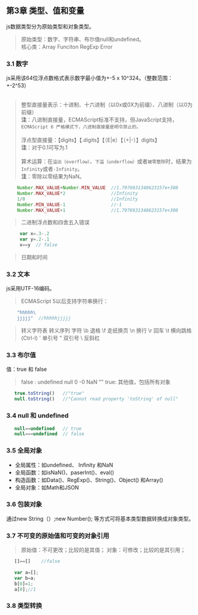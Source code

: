 ## 第3章 类型、值和变量
js数据类型分为原始类型和对象类型。<br>
>原始类型：数字、字符串、布尔值null和undefined。<br>
核心类：Array Funciton RegExp Error
### 3.1 数字
js采用该64位浮点数格式表示数字最小值为+-5 x 10^324。（整数范围：+-2^53）<br><br>
> 整型直接量表示：十进制、十六进制（以0x或0X为前缀）、八进制（以0为前缀）<br>
   <b> 注</b>：八进制直接量，ECMAScript标准不支持，但JavaScript支持，`ECMAScript 6 严格模式下，八进制直接量是明令禁止的。`<br><br>
> 浮点型直接量：【digits】【.digits】【（E|e）【（+|-）】digits】<br>
    <b> 注</b>：对于0.1可写为.1<br><br>
> 算术运算：在`溢出（overflow）`、`下溢（underflow）`或者`被零整除`时，结果为`Infinity`或者`-Infinity`。<br>
    <b> 注</b>：零除以零结果为NaN。<br>
```javascript
    Number.MAX_VALUE+Number.MIN_VALUE  //1.7976931348623157e+308
    Number.MAX_VALUE*2                 //Infinity
    1/0                                //Infinity
    Number.MIN_VALUE-1                 //-1
    Number.MAX_VALUE+1                 //1.7976931348623157e+308
```
>二进制浮点数和四舍五入错误
```javascript
     var x=.3-.2
     var y=.2-.1
     x==y  // false
```
>日期和时间<br>

### 3.2 文本
js采用UTF-16编码。<br>
>ECMAScript 5以后支持字符串换行：<br>
```javascript
    "hhhhh\
    jjjjj"  //hhhhhjjjjj
```
>转义字符表
    转义序列	        字符
    \b	          退格
    \f	          走纸换页
    \n	          换行
    \r	          回车
    \t	          横向跳格 (Ctrl-I)
    \'	          单引号
    \"	          双引号
    \\	          反斜杠

### 3.3 布尔值
值：true 和 false
>false : undefined null 0 -0 NaN ""
>true: 其他值，包括所有对象
```javascript 
   true.toString()   //"true"
   null.toString()   //"Cannot read property 'toString' of null"
```
### 3.4 null 和 undefined
```javascript 
   null==undefined   // true
   null===undefined  // false
```
### 3.5 全局对象
* 全局属性：如undefined、 Infinity 和NaN
* 全局函数：如isNaN()、paserInt()、eval()
* 构造函数：如Data()、RegExp()、String()、Object() 和Array()
* 全局对象：如Math和JSON
### 3.6 包装对象
通过new String（）;new Number(); 等方式可将基本类型数据转换成对象类型。
### 3.7 不可变的原始值和可变的对象引用
>原始值：不可更改；比较的是其值；
>对象：可修改；比较的是其引用；
```javascript
   []==[]    //false
   
   var a=[];
   var b=a;
   b[0]=1;
   a[0];//1
```
### 3.8 类型转换
